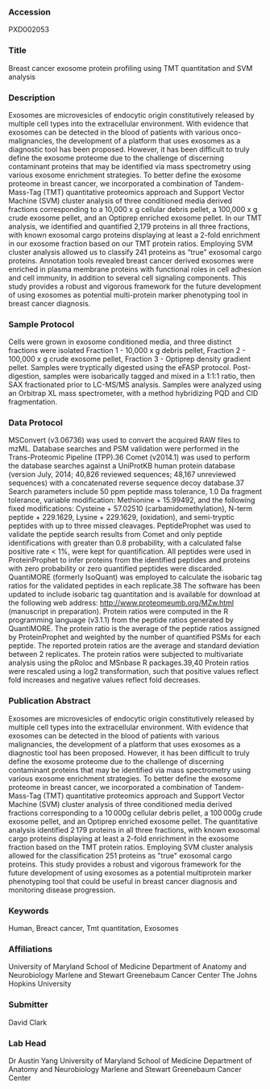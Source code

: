 ### Accession
PXD002053

### Title
Breast cancer exosome protein profiling using TMT quantitation and SVM analysis

### Description
Exosomes are microvesicles of endocytic origin constitutively released by multiple cell types into the extracellular environment. With evidence that exosomes can be detected in the blood of patients with various onco-malignancies, the development of a platform that uses exosomes as a diagnostic tool has been proposed. However, it has been difficult to truly define the exosome proteome due to the challenge of discerning contaminant proteins that may be identified via mass spectrometry using various exosome enrichment strategies. To better define the exosome proteome in breast cancer, we incorporated a combination of Tandem-Mass-Tag (TMT) quantitative proteomics approach and Support Vector Machine (SVM) cluster analysis of three conditioned media derived fractions corresponding to a 10,000 x g cellular debris pellet, a 100,000 x g crude exosome pellet, and an Optiprep enriched exosome pellet. In our TMT analysis, we identified and quantified 2,179 proteins in all three fractions, with known exosomal cargo proteins displaying at least a 2-fold enrichment in our exosome fraction based on our TMT protein ratios. Employing SVM cluster analysis allowed us to classify 241 proteins as “true” exosomal cargo proteins. Annotation tools revealed breast cancer derived exosomes were enriched in plasma membrane proteins with functional roles in cell adhesion and cell immunity, in addition to several cell signaling components. This study provides a robust and vigorous framework for the future development of using exosomes as potential multi-protein marker phenotyping tool in breast cancer diagnosis.

### Sample Protocol
Cells were grown in exosome conditioned media, and three distinct fractions were isolated Fraction 1 - 10,000 x g debris pellet, Fraction 2 - 100,000 x g crude exosome pellet, Fraction 3 - Optiprep density gradient pellet. Samples were tryptically digested using the eFASP protocol. Post-digestion, samples were isobarically tagged and mixed in a 1:1:1 ratio, then SAX fractionated prior to LC-MS/MS analysis. Samples were analyzed using an Orbitrap XL mass spectrometer, with a method hybridizing PQD and CID fragmentation.

### Data Protocol
MSConvert (v3.06736) was used to convert the acquired RAW files to mzML. Database searches and PSM validation were performed in the Trans-Proteomic Pipeline (TPP).36 Comet (v2014.1) was used to perform the database searches against a UniProtKB human protein database (version July, 2014; 40,826 reviewed sequences; 48,167 unreviewed sequences) with a concatenated reverse sequence decoy database.37 Search parameters include 50 ppm peptide mass tolerance, 1.0 Da fragment tolerance, variable modification: Methionine + 15.99492, and the following fixed modifications: Cysteine + 57.02510 (carbamidomethylation), N-term peptide + 229.1629, Lysine + 229.1629, (oxidation), and semi-tryptic peptides with up to three missed cleavages. PeptideProphet was used to validate the peptide search results from Comet and only peptide identifications with greater than 0.8 probability, with a calculated false positive rate < 1%, were kept for quantification. All peptides were used in ProteinProphet to infer proteins from the identified peptides and proteins with zero probability or zero quantified peptides were discarded. QuantiMORE (formerly IsoQuant) was employed to calculate the isobaric tag ratios for the validated peptides in each replicate.38 The software has been updated to include isobaric tag quantitation and is available for download at the following web address: http://www.proteomeumb.org/MZw.html (manuscript in preparation). Protein ratios were computed in the R programming language (v3.1.1) from the peptide ratios generated by QuantiMORE. The protein ratio is the average of the peptide ratios assigned by ProteinProphet and weighted by the number of quantified PSMs for each peptide. The reported protein ratios are the average and standard deviation between 2 replicates. The protein ratios were subjected to multivariate analysis using the pRoloc and MSnbase R packages.39,40 Protein ratios were rescaled using a log2 transformation, such that positive values reflect fold increases and negative values reflect fold decreases.

### Publication Abstract
Exosomes are microvesicles of endocytic origin constitutively released by multiple cell types into the extracellular environment. With evidence that exosomes can be detected in the blood of patients with various malignancies, the development of a platform that uses exosomes as a diagnostic tool has been proposed. However, it has been difficult to truly define the exosome proteome due to the challenge of discerning contaminant proteins that may be identified via mass spectrometry using various exosome enrichment strategies. To better define the exosome proteome in breast cancer, we incorporated a combination of Tandem-Mass-Tag (TMT) quantitative proteomics approach and Support Vector Machine (SVM) cluster analysis of three conditioned media derived fractions corresponding to a 10&#x202f;000g cellular debris pellet, a 100&#x202f;000g crude exosome pellet, and an Optiprep enriched exosome pellet. The quantitative analysis identified 2&#x202f;179 proteins in all three fractions, with known exosomal cargo proteins displaying at least a 2-fold enrichment in the exosome fraction based on the TMT protein ratios. Employing SVM cluster analysis allowed for the classification 251 proteins as "true" exosomal cargo proteins. This study provides a robust and vigorous framework for the future development of using exosomes as a potential multiprotein marker phenotyping tool that could be useful in breast cancer diagnosis and monitoring disease progression.

### Keywords
Human, Breact cancer, Tmt quantitation, Exosomes

### Affiliations
University of Maryland School of Medicine Department of Anatomy and Neurobiology Marlene and Stewart Greenebaum Cancer Center
The Johns Hopkins University

### Submitter
David Clark

### Lab Head
Dr Austin Yang
University of Maryland School of Medicine Department of Anatomy and Neurobiology Marlene and Stewart Greenebaum Cancer Center


